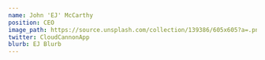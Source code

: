```yaml
---
name: John 'EJ' McCarthy
position: CEO
image_path: https://source.unsplash.com/collection/139386/605x605?a=.png
twitter: CloudCannonApp
blurb: EJ Blurb 
---
```

